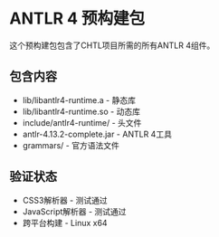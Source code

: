 # ANTLR 4 预构建包

这个预构建包包含了CHTL项目所需的所有ANTLR 4组件。

## 包含内容
- lib/libantlr4-runtime.a - 静态库
- lib/libantlr4-runtime.so - 动态库  
- include/antlr4-runtime/ - 头文件
- antlr-4.13.2-complete.jar - ANTLR 4工具
- grammars/ - 官方语法文件

## 验证状态
- CSS3解析器 - 测试通过
- JavaScript解析器 - 测试通过
- 跨平台构建 - Linux x64
